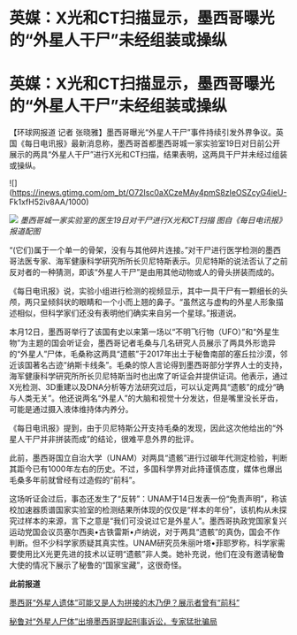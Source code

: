 # 英媒：X光和CT扫描显示，墨西哥曝光的“外星人干尸”未经组装或操纵

# 英媒：X光和CT扫描显示，墨西哥曝光的“外星人干尸”未经组装或操纵

【环球网报道 记者
张晓雅】墨西哥曝光“外星人干尸”事件持续引发外界争议。英国《每日电讯报》最新消息称，墨西哥首都墨西哥城一家实验室19日对日前公开展示的两具“外星人干尸”进行X光和CT扫描，结果表明，这两具干尸并未经过组装或操纵。

![](https://inews.gtimg.com/om_bt/O72Isc0aXCzeMAy4pmS8zIeOSZcyG4ieU-
Fk1xfH52iv8AA/1000)

![](https://inews.gtimg.com/om_bt/OlakTkliGGmiTgCamn4LPEk274i40tAswjjdbdS0PZeWkAA/1000)
_墨西哥城一家实验室的医生19日对干尸进行X光和CT扫描 图自《每日电讯报》报道配图_

“(它们)属于一个单一的骨架，没有与其他碎片连接。”对干尸进行医学检测的墨西哥法医专家、海军健康科学研究所所长贝尼特斯表示。贝尼特斯的说法否认了之前反对者的一种猜测，即该“外星人干尸”是由用其他动物或人的骨头拼装而成的。

《每日电讯报》说，实验小组进行检测的视频显示，其中一具干尸有一颗细长的头颅，两只呈倾斜状的眼睛和一个小而上翘的鼻子。“虽然这与虚构的外星人形象描述相似，但科学家们还没有表明他们确实来自另一个星球。”报道说。

本月12日，墨西哥举行了该国有史以来第一场以“不明飞行物（UFO）”和“外星生物”为主题的国会听证会，墨西哥记者毛桑与几名研究人员展示了两具外形诡异的“外星人”尸体，毛桑称这两具“遗骸”于2017年出土于秘鲁南部的塞丘拉沙漠，邻近该国著名古迹“纳斯卡线条”。毛桑的惊人言论得到墨西哥部分学界人士的支持，海军健康科学研究所所长贝尼特斯当时也出席了听证会并提供证词。他表示，通过X光检测、3D重建以及DNA分析等方法研究过后，可以认定两具“遗骸”的成分“确与人类无关”。他还说两名“外星人”的大脑和视觉十分发达，但是嘴里没长牙齿，可能是通过摄入液体维持体内养分。

《每日电讯报》提到，由于贝尼特斯公开支持毛桑的发现，因此这次他给出的“外星人干尸并非拼装而成”的结论，很难平息外界的批评。

此前，墨西哥国立自治大学（UNAM）对两具“遗骸”进行过碳年代测定检验，判断其距今已有1000年左右的历史。不过，多国科学界对此持谨慎态度，媒体也爆出毛桑多年前就曾经有过造假的“前科”。

这场听证会过后，事态还发生了“反转”：UNAM于14日发表一份“免责声明”，称该校加速器质谱国家实验室的检测结果所体现的仅仅是“样本的年份”，该机构从未探究过样本的来源，言下之意是“我们可没说过它是外星人”。墨西哥执政党国家复兴运动党国会议员塞尔西奥•古铁雷斯•卢纳说，对于两具“遗骸”的真伪，国会不作判断。但不少科学家质疑其真实性。UNAM研究员朱丽叶塔•菲耶罗称，科学家需要使用比X光更先进的技术以证明“遗骸”非人类。她补充说，他们在没有邀请秘鲁大使的情况下展示了秘鲁的“国家宝藏”，这很奇怪。

**此前报道**

[墨西哥“外星人遗体”可能又是人为拼接的木乃伊？展示者曾有“前科”](https://new.qq.com/rain/a/20230914A003MT00)

[秘鲁对“外星人尸体”出境墨西哥提起刑事诉讼，专家猛批骗局](https://new.qq.com/rain/a/20230919A07OPT00)

